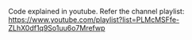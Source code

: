Code explained in youtube. Refer the channel playlist: https://www.youtube.com/playlist?list=PLMcMSFfe-ZLhX0df1q9So1uu6o7Mrefwp